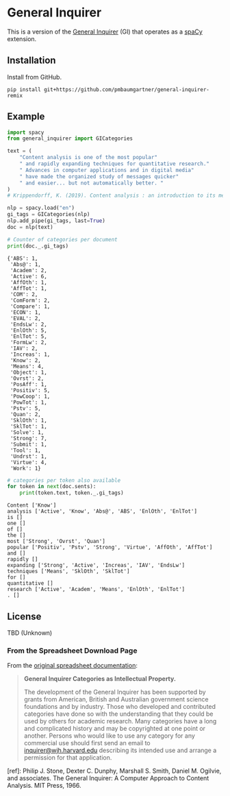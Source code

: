 # General Inquirer

This is a version of the [General Inquirer](http://www.wjh.harvard.edu/~inquirer/) (GI) that operates as a [spaCy](https://spacy.io/) extension.

## Installation

Install from GitHub. 

```
pip install git+https://github.com/pmbaumgartner/general-inquirer-remix
```

## Example

```python
import spacy
from general_inquirer import GICategories

text = (
    "Content analysis is one of the most popular"
    " and rapidly expanding techniques for quantitative research."
    " Advances in computer applications and in digital media"
    " have made the organized study of messages quicker"
    " and easier... but not automatically better. "
)
# Krippendorff, K. (2019). Content analysis : an introduction to its methodology.

nlp = spacy.load("en")
gi_tags = GICategories(nlp)
nlp.add_pipe(gi_tags, last=True)
doc = nlp(text)

# Counter of categories per document
print(doc._.gi_tags)
```

```
{'ABS': 1,
 'Abs@': 1,
 'Academ': 2,
 'Active': 6,
 'AffOth': 1,
 'AffTot': 1,
 'COM': 2,
 'ComForm': 2,
 'Compare': 1,
 'ECON': 1,
 'EVAL': 2,
 'EndsLw': 2,
 'EnlOth': 5,
 'EnlTot': 5,
 'FormLw': 2,
 'IAV': 2,
 'Increas': 1,
 'Know': 2,
 'Means': 4,
 'Object': 1,
 'Ovrst': 2,
 'PosAff': 1,
 'Positiv': 5,
 'PowCoop': 1,
 'PowTot': 1,
 'Pstv': 5,
 'Quan': 2,
 'SklOth': 1,
 'SklTot': 1,
 'Solve': 1,
 'Strong': 7,
 'Submit': 1,
 'Tool': 1,
 'Undrst': 1,
 'Virtue': 4,
 'Work': 1}
```

```python
# categories per token also available
for token in next(doc.sents):
    print(token.text, token._.gi_tags)
```

```
Content ['Know']
analysis ['Active', 'Know', 'Abs@', 'ABS', 'EnlOth', 'EnlTot']
is []
one []
of []
the []
most ['Strong', 'Ovrst', 'Quan']
popular ['Positiv', 'Pstv', 'Strong', 'Virtue', 'AffOth', 'AffTot']
and []
rapidly []
expanding ['Strong', 'Active', 'Increas', 'IAV', 'EndsLw']
techniques ['Means', 'SklOth', 'SklTot']
for []
quantitative []
research ['Active', 'Academ', 'Means', 'EnlOth', 'EnlTot']
. []
```
## License

TBD (Unknown)

### From the Spreadsheet Download Page

From the [original spreadsheet documentation](http://www.wjh.harvard.edu/~inquirer/spreadsheet_guide.htm):

> **General Inquirer Categories as Intellectual Property.**
>
> The development of the General Inquirer has been supported by grants from American, British and Australian government science foundations and by industry. Those who developed and contributed categories have done so with the understanding that they could be used by others for academic research. Many categories have a long and complicated history and may be copyrighted at one point or another. Persons who would like to use any category for any commercial use should first send an email to inquirer@wjh.harvard.edu describing its intended use and arrange a permission for that application.

[ref]: Philip J. Stone, Dexter C. Dunphy, Marshall S. Smith, Daniel M. Ogilvie, and associates.
The General Inquirer: A Computer Approach to Content Analysis.
MIT Press, 1966.  